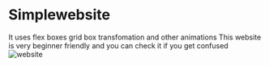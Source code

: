 
# Simplewebsite
It uses flex boxes grid box transfomation and other animations
This website is very beginner friendly and you can check it if you get confused
![website](https://user-images.githubusercontent.com/71884601/117563175-d98deb00-b0c3-11eb-982f-52eccd07e588.PNG)

